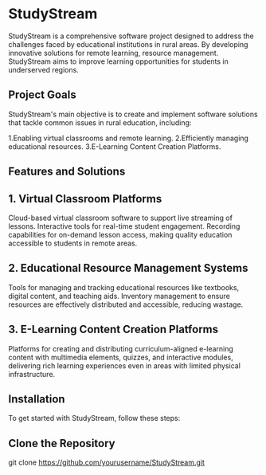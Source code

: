 
# StudyStream
StudyStream is a comprehensive software project designed to address the challenges faced by educational institutions in rural areas. By developing innovative solutions for remote learning, resource management. StudyStream aims to improve learning opportunities for students in underserved regions.

## Project Goals
StudyStream's main objective is to create and implement software solutions that tackle common issues in rural education, including:

1.Enabling virtual classrooms and remote learning.
2.Efficiently managing educational resources.
3.E-Learning Content Creation Platforms.

## Features and Solutions

## 1. Virtual Classroom Platforms
Cloud-based virtual classroom software to support live streaming of lessons.
Interactive tools for real-time student engagement.
Recording capabilities for on-demand lesson access, making quality education accessible to students in remote areas.

## 2. Educational Resource Management Systems
Tools for managing and tracking educational resources like textbooks, digital content, and teaching aids.
Inventory management to ensure resources are effectively distributed and accessible, reducing wastage.

## 3. E-Learning Content Creation Platforms
Platforms for creating and distributing curriculum-aligned e-learning content with multimedia elements, quizzes, and interactive modules, delivering rich learning experiences even in areas with limited physical infrastructure.

## Installation
To get started with StudyStream, follow these steps:

## Clone the Repository
git clone https://github.com/yourusername/StudyStream.git



